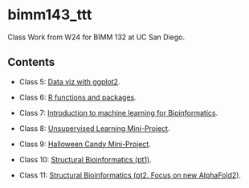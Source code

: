 
# bimm143_ttt
Class Work from W24 for BIMM 132 at UC San Diego.

## Contents

- Class 5: [Data viz with ggplot2](https://github.com/jchungz/bimm143_ttt/blob/main/class05/class05.pdf).

- Class 6: [R functions and packages](https://github.com/jchungz/bimm143_ttt/blob/main/Class06/class06.pdf). 

- Class 7: [Introduction to machine learning for Bioinformatics](https://github.com/jchungz/bimm143_ttt/blob/main/class07/class07lab.pdf).

- Class 8: [Unsupervised Learning Mini-Project](https://github.com/jchungz/bimm143_ttt/blob/main/class08/class-08.pdf).

- Class 9: [Halloween Candy Mini-Project]().

- Class 10: [Structural Bioinformatics (pt1)](https://github.com/jchungz/bimm143_ttt/blob/main/Class%2010/class-10-lab.pdf).

- Class 11: [Structural Bioinformatics (pt2. Focus on new AlphaFold2)](https://github.com/jchungz/bimm143_ttt/blob/main/class11/structural-bioninformatics--pt.2-.pdf).


